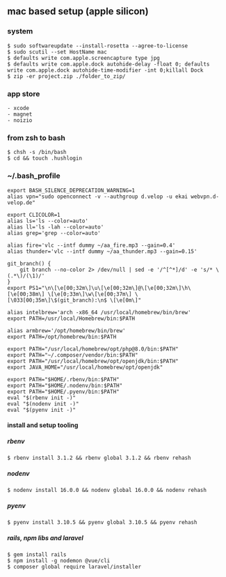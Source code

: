 ## mac based setup (apple silicon)

### system
    $ sudo softwareupdate --install-rosetta --agree-to-license
    $ sudo scutil --set HostName mac
    $ defaults write com.apple.screencapture type jpg
    $ defaults write com.apple.dock autohide-delay -float 0; defaults write com.apple.dock autohide-time-modifier -int 0;killall Dock
    $ zip -er project.zip ./folder_to_zip/

### app store
    - xcode
    - magnet
    - noizio
    
### from zsh to bash
    $ chsh -s /bin/bash
    $ cd && touch .hushlogin

### ~/.bash_profile
    export BASH_SILENCE_DEPRECATION_WARNING=1
    alias vpn="sudo openconnect -v --authgroup d.velop -u ekai webvpn.d-velop.de"

    export CLICOLOR=1
    alias ls='ls --color=auto'
    alias ll='ls -lah --color=auto'
    alias grep='grep --color=auto'
    
    alias fire='vlc --intf dummy ~/aa_fire.mp3 --gain=0.4'
    alias thunder='vlc --intf dummy ~/aa_thunder.mp3 --gain=0.15'

    git_branch() {
        git branch --no-color 2> /dev/null | sed -e '/^[^*]/d' -e 's/* \(.*\)/(\1)/'
    }
    export PS1="\n\[\e[00;32m\]\u\[\e[00;32m\]@\[\e[00;32m\]\h\[\e[00;38m\] \[\e[0;33m\]\w\[\e[00;37m\] \[\033[00;35m\]\$(git_branch):\n$ \[\e[0m\]"

    alias intelbrew='arch -x86_64 /usr/local/homebrew/bin/brew'
    export PATH=/usr/local/Homebrew/bin:$PATH
    
    alias armbrew='/opt/homebrew/bin/brew'
    export PATH=/opt/homebrew/bin:$PATH
    
    export PATH="/usr/local/homebrew/opt/php@8.0/bin:$PATH"
    export PATH="~/.composer/vendor/bin:$PATH"
    export PATH="/usr/local/homebrew/opt/openjdk/bin:$PATH"
    export JAVA_HOME="/usr/local/homebrew/opt/openjdk"
    
    export PATH="$HOME/.rbenv/bin:$PATH"
    export PATH="$HOME/.nodenv/bin:$PATH"
    export PATH="$HOME/.pyenv/bin:$PATH"
    eval "$(rbenv init -)"
    eval "$(nodenv init -)"
    eval "$(pyenv init -)"
 
#### install and setup tooling
##### rbenv
    $ rbenv install 3.1.2 && rbenv global 3.1.2 && rbenv rehash
##### nodenv
    $ nodenv install 16.0.0 && nodenv global 16.0.0 && nodenv rehash
##### pyenv
    $ pyenv install 3.10.5 && pyenv global 3.10.5 && pyenv rehash
##### rails, npm libs and laravel
    $ gem install rails
    $ npm install -g nodemon @vue/cli    
    $ composer global require laravel/installer
    
